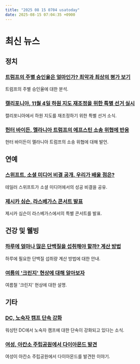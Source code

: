 ```yaml
---
title: "2025 08 15 0704 usatoday"
date: 2025-08-15 07:04:35 +0900
---
```


# 최신 뉴스
## 정치
### [트럼프의 주별 승인율은 얼마인가? 최악과 최상의 평가 보기](https://www.usatoday.com/story/news/politics/2025/08/13/trump-approval-rating-states/85614513007/)
트럼프의 주별 승인율에 대한 분석.
### [캘리포니아, 11월 4일 하원 지도 재조정을 위한 특별 선거 실시](https://www.usatoday.com/story/news/politics/2025/08/14/california-special-election-redistricting-gerrymandering/85664690007/)
캘리포니아에서 하원 지도를 재조정하기 위한 특별 선거 소식.
### [헌터 바이든, 멜라니아 트럼프의 에프스틴 소송 위협에 반응](https://www.usatoday.com/story/news/politics/2025/08/14/hunter-biden-melania-trump-threat-lawsuit-epstein/85655745007/)
헌터 바이든이 멜라니아 트럼프의 소송 위협에 대해 발언.
## 연예
### [스위프트, 소셜 미디어 비결 공개. 우리가 배울 점은?](https://www.usatoday.com/story/life/health-wellness/2025/08/14/taylor-swift-social-media-instagram-new-heights/85654904007/)
테일러 스위프트가 소셜 미디어에서의 성공 비결을 공유.
### [제시카 심슨, 라스베가스 콘서트 발표](https://www.usatoday.com/story/entertainment/music/2025/08/14/jessica-simpson-2025-concert-las-vegas/85663639007/)
제시카 심슨이 라스베가스에서의 특별 콘서트를 발표.
## 건강 및 웰빙
### [하루에 얼마나 많은 단백질을 섭취해야 할까? 계산 방법](https://www.usatoday.com/story/life/health-wellness/2025/08/14/how-much-protein-should-i-eat-a-day/85615081007/)
하루에 필요한 단백질 섭취량 계산 방법에 대한 안내.
### [여름의 '크린지' 현상에 대해 알아보자](https://www.usatoday.com/story/life/health-wellness/2025/08/13/cringe-summer-explained/85506760007/)
여름철 '크린지' 현상에 대한 설명.
## 기타
### [DC, 노숙자 캠프 단속 강화](https://www.usatoday.com/story/news/nation/2025/08/14/homeless-encampment-trump-washington-dc-crackdown/85660542007/)
워싱턴 DC에서 노숙자 캠프에 대한 단속이 강화되고 있다는 소식.
### [여성, 아칸소 주립공원에서 다이아몬드 발견](https://www.usatoday.com/story/news/nation/2025/08/14/woman-finds-2-3-carat-diamond-in-arkansas-state-park/85666177007/)
여성이 아칸소 주립공원에서 다이아몬드를 발견한 이야기.